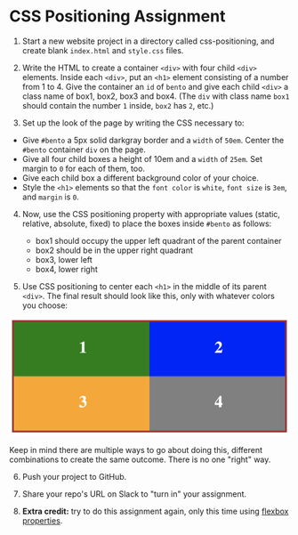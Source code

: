 # CSS Positioning Assignment

1. Start a new website project in a directory called css-positioning, and create blank `index.html` and `style.css` files.

2. Write the HTML to create a container `<div>` with four child `<div>` elements. Inside each `<div>`, put an `<h1>` element consisting of a number from 1 to 4. Give the container an `id` of `bento` and give each child `<div>` a class name of box1, box2, box3 and box4. (The `div` with class name `box1` should contain the number `1` inside, `box2` has `2`, etc.)

3. Set up the look of the page by writing the CSS necessary to:

  - Give `#bento` a 5px solid darkgray border and a `width` of `50em`. Center the `#bento` container `div` on the page.
  - Give all four child boxes a height of 10em and a `width` of `25em`. Set margin to `0` for each of them, too. 
  - Give each child box a different background color of your choice.
  - Style the `<h1>` elements so that the `font color` is `white`, `font size` is `3em`, and `margin` is `0`.
  
4. Now, use the CSS positioning property with appropriate values (static, relative, absolute, fixed) to place the boxes inside `#bento` as follows:

    - box1 should occupy the upper left quadrant of the parent container
    - box2 should be in the upper right quadrant
    - box3, lower left
    - box4, lower right
  
5. Use CSS positioning to center each `<h1>` in the middle of its parent `<div>`. The final result should look like this, only with whatever colors you choose: 

![bento](img/bento-positioning.png)
  
Keep in mind there are multiple ways to go about doing this, different combinations to create the same outcome. There is no one "right" way.
  
6. Push your project to GitHub.
  
7. Share your repo's URL on Slack to "turn in" your assignment.
  
8. **Extra credit:** try to do this assignment again, only this time using [flexbox properties](https://developer.mozilla.org/en-US/docs/Learn/CSS/CSS_layout/Flexbox).
